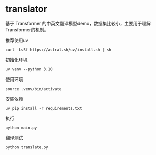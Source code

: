# translator
基于 Transformer 的中英文翻译模型demo，数据集比较小，主要用于理解Transformer的机制。

推荐使用uv
```shell
curl -LsSf https://astral.sh/uv/install.sh | sh
```
初始化环境
```shell
uv venv --python 3.10
```
使用环境
```shell
source .venv/bin/activate
```
安装依赖
```shell
uv pip install -r requirements.txt
```
执行
```shell
python main.py
```
翻译测试
```shell
python translate.py
```
 
